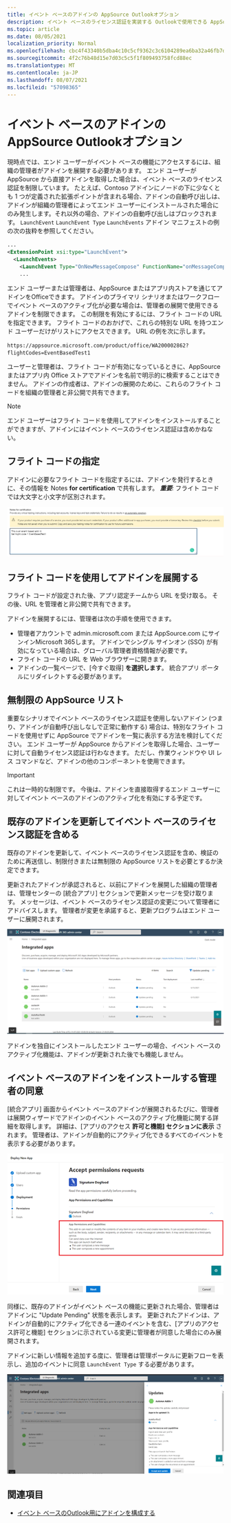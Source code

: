 ```yaml
---
title: イベント ベースのアドインの AppSource Outlookオプション
description: イベント ベースのライセンス認証を実装する Outlookで使用できる AppSource リスト オプションについて説明します。
ms.topic: article
ms.date: 08/05/2021
localization_priority: Normal
ms.openlocfilehash: cbc4f43340b5dba4c10c5cf9362c3c6104289ea6ba32a46fb7df758494e27b64
ms.sourcegitcommit: 4f2c76b48d15e7d03c5c5f1f809493758fcd88ec
ms.translationtype: MT
ms.contentlocale: ja-JP
ms.lasthandoff: 08/07/2021
ms.locfileid: "57098365"
---
```

# <a name="appsource-listing-options-for-your-event-based-outlook-add-in"></a>イベント ベースのアドインの AppSource Outlookオプション

現時点では、エンド ユーザーがイベント ベースの機能にアクセスするには、組織の管理者がアドインを展開する必要があります。 エンド ユーザーが AppSource から直接アドインを取得した場合は、イベント ベースのライセンス認証を制限しています。 たとえば、Contoso アドインにノードの下に少なくとも 1 つが定義された拡張ポイントが含まれる場合、アドインの自動呼び出しは、アドインが組織の管理者によってエンド ユーザーにインストールされた場合にのみ発生します。それ以外の場合、アドインの自動呼び出しはブロックされます。 `LaunchEvent` `LaunchEvent Type` `LaunchEvents` アドイン マニフェストの例の次の抜粋を参照してください。

```xml
...
<ExtensionPoint xsi:type="LaunchEvent">
  <LaunchEvents>
    <LaunchEvent Type="OnNewMessageCompose" FunctionName="onMessageComposeHandler"/>
    ...
```

エンド ユーザーまたは管理者は、AppSource またはアプリ内ストアを通じてアドインをOfficeできます。 アドインのプライマリ シナリオまたはワークフローでイベント ベースのアクティブ化が必要な場合は、管理者の展開で使用できるアドインを制限できます。 この制限を有効にするには、フライト コードの URL を指定できます。 フライト コードのおかげで、これらの特別な URL を持つエンド ユーザーだけがリストにアクセスできます。 URL の例を次に示します。

`https://appsource.microsoft.com/product/office/WA200002862?flightCodes=EventBasedTest1`

ユーザーと管理者は、フライト コードが有効になっているときに、AppSource またはアプリ内 Office ストアでアドインを名前で明示的に検索することはできません。 アドインの作成者は、アドインの展開のために、これらのフライト コードを組織の管理者と非公開で共有できます。

> [!NOTE]
> エンド ユーザーはフライト コードを使用してアドインをインストールすることができますが、アドインにはイベント ベースのライセンス認証は含めかねない。

## <a name="specify-a-flight-code"></a>フライト コードの指定

アドインに必要なフライト コードを指定するには、アドインを発行するときに、その情報を Notes **for certification** で共有します。 _**重要**:_ フライト コードでは大文字と小文字が区別されます。

![発行プロセス中の Notes の認定画面でのフライト コードの要求例を示すスクリーンショット。](../images/outlook-publish-notes-for-certification-1.png)

## <a name="deploy-add-in-with-flight-code"></a>フライト コードを使用してアドインを展開する

フライト コードが設定された後、アプリ認定チームから URL を受け取る。 その後、URL を管理者と非公開で共有できます。

アドインを展開するには、管理者は次の手順を使用できます。

- 管理者アカウントで admin.microsoft.com または AppSource.com にサインインMicrosoft 365します。 アドインでシングル サインオン (SSO) が有効になっている場合は、グローバル管理者資格情報が必要です。
- フライト コードの URL を Web ブラウザーに開きます。
- アドインの一覧ページで、[今すぐ取得] **を選択します**。 統合アプリ ポータルにリダイレクトする必要があります。

## <a name="unrestricted-appsource-listing"></a>無制限の AppSource リスト

重要なシナリオでイベント ベースのライセンス認証を使用しないアドイン (つまり、アドインが自動呼び出しなしで正常に動作する) 場合は、特別なフライト コードを使用せずに AppSource でアドインを一覧に表示する方法を検討してください。 エンド ユーザーが AppSource からアドインを取得した場合、ユーザーに対して自動ライセンス認証は行わなきます。 ただし、作業ウィンドウや UI レス コマンドなど、アドインの他のコンポーネントを使用できます。

> [!IMPORTANT]
> これは一時的な制限です。 今後は、アドインを直接取得するエンド ユーザーに対してイベント ベースのアドインのアクティブ化を有効にする予定です。

## <a name="update-existing-add-ins-to-include-event-based-activation"></a>既存のアドインを更新してイベント ベースのライセンス認証を含める

既存のアドインを更新して、イベント ベースのライセンス認証を含め、検証のために再送信し、制限付きまたは無制限の AppSource リストを必要とするか決定できます。

更新されたアドインが承認されると、以前にアドインを展開した組織の管理者は、管理センターの [統合アプリ] セクションで更新メッセージを受け取ります。 メッセージは、イベント ベースのライセンス認証の変更について管理者にアドバイスします。 管理者が変更を承諾すると、更新プログラムはエンド ユーザーに展開されます。

![[統合されたアプリ] 画面のアプリ更新通知のスクリーンショット。](../images/outlook-deploy-update-notification.png)

アドインを独自にインストールしたエンド ユーザーの場合、イベント ベースのアクティブ化機能は、アドインが更新された後でも機能しません。

## <a name="admin-consent-for-installing-event-based-add-ins"></a>イベント ベースのアドインをインストールする管理者の同意

[統合アプリ] 画面からイベント ベースのアドインが展開されるたびに、管理者は展開ウィザードでアドインのイベント ベースのアクティブ化機能に関する詳細を取得します。 詳細は、[アプリのアクセス **許可と機能] セクションに表示** されます。 管理者は、アドインが自動的にアクティブ化できるすべてのイベントを表示する必要があります。

![新しいアプリを展開するときに、[アクセス許可の要求を受け入れる] 画面のスクリーンショット。](../images/outlook-deploy-accept-permissions-requests.png)

同様に、既存のアドインがイベント ベースの機能に更新された場合、管理者はアドインに "Update Pending" 状態を表示します。 更新されたアドインは、アドインが自動的にアクティブ化できる一連のイベントを含む、[アプリのアクセス許可と機能] セクションに示されている変更に管理者が同意した場合にのみ展開されます。

アドインに新しい情報を追加する度に、管理者は管理ポータルに更新フローを表示し、追加のイベントに同意 `LaunchEvent Type` する必要があります。

![更新されたアプリを展開する場合の "更新" フローのスクリーンショット。](../images/outlook-deploy-update-flow.png)

## <a name="see-also"></a>関連項目

- [イベント ベースのOutlook用にアドインを構成する](autolaunch.md)
